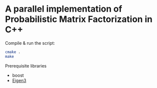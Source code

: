 # A parallel implementation of Probabilistic Matrix Factorization in C++

Compile & run the script:<br>
```bash
cmake .
make
```

Prerequisite libraries
* boost
* [Eigen3](https://eigen.tuxfamily.org/index.php?title=Main_Page)
